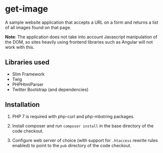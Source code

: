 # get-image
A sample website application that accepts a URL on a form and returns a list of all images found on that page.

**Note**: The application does not take into account Javascript manipulation of the DOM, so sites heavily using frontend libraries such as Angular will not work with this.

 ## Libraries used
 - Slim Framework
 - Twig
 - PHPHtmlParser
 - Twitter Bootstrap (and dependencies)
 
 ## Installation
 1. PHP 7 is required with php-curl and php-mbstring packages.
 
 2. Install composer and run ``composer install`` in the base directory of the code checkout.
 
 3. Configure web server of choice (with support for ``.htaccess`` rewrite rules enabled) to point to the ``pub`` directory of the code checkout.

